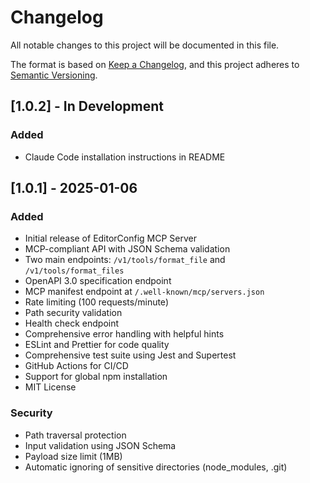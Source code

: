 # Changelog

All notable changes to this project will be documented in this file.

The format is based on [Keep a Changelog](https://keepachangelog.com/en/1.0.0/),
and this project adheres to [Semantic Versioning](https://semver.org/spec/v2.0.0.html).

## [1.0.2] - In Development

### Added

- Claude Code installation instructions in README

## [1.0.1] - 2025-01-06

### Added

- Initial release of EditorConfig MCP Server
- MCP-compliant API with JSON Schema validation
- Two main endpoints: `/v1/tools/format_file` and `/v1/tools/format_files`
- OpenAPI 3.0 specification endpoint
- MCP manifest endpoint at `/.well-known/mcp/servers.json`
- Rate limiting (100 requests/minute)
- Path security validation
- Health check endpoint
- Comprehensive error handling with helpful hints
- ESLint and Prettier for code quality
- Comprehensive test suite using Jest and Supertest
- GitHub Actions for CI/CD
- Support for global npm installation
- MIT License

### Security

- Path traversal protection
- Input validation using JSON Schema
- Payload size limit (1MB)
- Automatic ignoring of sensitive directories (node_modules, .git)
